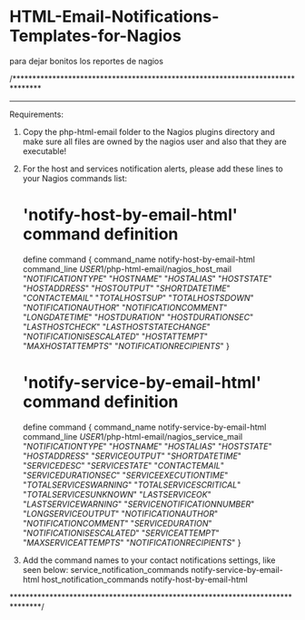 # HTML-Email-Notifications-Templates-for-Nagios
para dejar bonitos los reportes de nagios


/*******************************************************************************

--------------------------------------------------------------------------------

Requirements:

 1. Copy the php-html-email folder to the Nagios plugins directory and make sure all files are owned by the nagios user and also that they are executable!
 2. For the host and services notification alerts, please add these lines to your Nagios commands list:

    # 'notify-host-by-email-html' command definition
      define command {
        	command_name	notify-host-by-email-html
      command_line    $USER1$/php-html-email/nagios_host_mail "$NOTIFICATIONTYPE$" "$HOSTNAME$" "$HOSTALIAS$" "$HOSTSTATE$" "$HOSTADDRESS$" "$HOSTOUTPUT$" "$SHORTDATETIME$" "$CONTACTEMAIL$" "$TOTALHOSTSUP$" "$TOTALHOSTSDOWN$" "$NOTIFICATIONAUTHOR$" "$NOTIFICATIONCOMMENT$" "$LONGDATETIME$" "$HOSTDURATION$" "$HOSTDURATIONSEC$" "$LASTHOSTCHECK$" "$LASTHOSTSTATECHANGE$" "$NOTIFICATIONISESCALATED$" "$HOSTATTEMPT$" "$MAXHOSTATTEMPTS$" "$NOTIFICATIONRECIPIENTS$"
      }

    # 'notify-service-by-email-html' command definition
      define command {
          command_name	notify-service-by-email-html
      command_line	$USER1$/php-html-email/nagios_service_mail "$NOTIFICATIONTYPE$" "$HOSTNAME$" "$HOSTALIAS$" "$HOSTSTATE$" "$HOSTADDRESS$" "$SERVICEOUTPUT$" "$SHORTDATETIME$" "$SERVICEDESC$" "$SERVICESTATE$" "$CONTACTEMAIL$" "$SERVICEDURATIONSEC$" "$SERVICEEXECUTIONTIME$" "$TOTALSERVICESWARNING$" "$TOTALSERVICESCRITICAL$" "$TOTALSERVICESUNKNOWN$" "$LASTSERVICEOK$" "$LASTSERVICEWARNING$" "$SERVICENOTIFICATIONNUMBER$" "$LONGSERVICEOUTPUT$" "$NOTIFICATIONAUTHOR$" "$NOTIFICATIONCOMMENT$" "$SERVICEDURATION$" "$NOTIFICATIONISESCALATED$" "$SERVICEATTEMPT$" "$MAXSERVICEATTEMPTS$" "$NOTIFICATIONRECIPIENTS$"
      }

 3. Add the command names to your contact notifications settings, like seen below:
    service_notification_commands	notify-service-by-email-html
    host_notification_commands	notify-host-by-email-html

*******************************************************************************/

